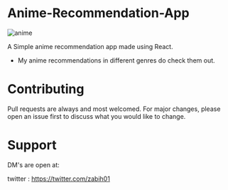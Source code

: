 # Anime-Recommendation-App

![anime](https://user-images.githubusercontent.com/53895282/168631144-4ab464ab-c350-4889-8da4-655ba7de4a2c.JPG)


A Simple anime recommendation app made using React.

- My anime recommendations in different genres do check them out.

# Contributing
Pull requests are always and most welcomed. For major changes, please open an issue first to discuss what you would like to change.

# Support
DM's are open at:

twitter : https://twitter.com/zabih01
